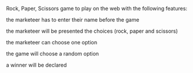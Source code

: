 Rock, Paper, Scissors game to play on the web with the following features:

the marketeer has to enter their name before the game

the marketeer will be presented the choices (rock, paper and scissors)

the marketeer can choose one option

the game will choose a random option

a winner will be declared

